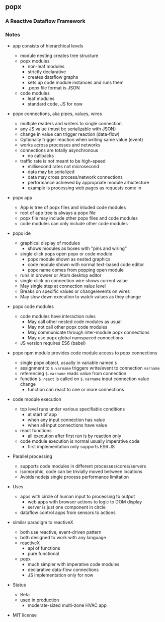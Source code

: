 ## popx

### A Reactive Dataflow Framework

### Notes
- app consists of hierarchical levels
  - module nesting creates tree structure
  - popx modules
    - non-leaf modules
    - strictly declarative
    - creates dataflow graphs
    - sets up code module instances and runs them
    - .popx file format is JSON
  - code modules
    - leaf modules
    - standard code, JS for now
    
    
- popx connections, aka pipes, values, wires
  - multiple readers and writers to single connection
  - any JS value (must be serializable with JSON)
  - change in value can trigger reaction (data-flow)
  - Optionally trigger reaction when writing same value (event)
  - works across processes and networks
  - connections are totally asynchronous
    - no callbacks
  - traffic rate is not meant to be high-speed
    - millisecond rates not microsecond
    - data may be serialized
    - data may cross process/network connections
    - performance achieved by appropriate module arhictecture
    - example is processing web pages as requests come in

      
- popx app
  - App is tree of popx files and inluded code modules
  - root of app tree is always a popx file
  - popx file may include other popx files and code modules
  - code modules can only include other code modules


- popx ide
  - graphical display of modules
    - shows modules as boxes with "pins and wiring"
  - single click pops open popx or code module
    - popx module shown as nested graphics
    - code module shown with normal text-based code editor
    - popx name comes from popping open module
  - runs in browser or Atom desktop editor
  - single click on connection wire shows current value
  - May single step at connection value level
  - Breaks on specific values or change/events on wires
  - May slow down execution to watch values as they change


- popx code modules
  - code modules have interaction rules
    - May call other nested code modules as usual
    - May not call other popx code modules
    - May communicate through inter-module popx connections
    - May use popx global namspaced connections
  - JS version requires ES6 (babel)
    
    
- popx npm module provides code module access to popx connections
  - single popx object, usually in variable named `$`
  - assignment to `$.varname` triggers write/event to connection `varname`
  - referencing `$.varname` reads value from connection
  - function `$.react` is called on `$.varname` input connection value change
    - function can react to one or more connections
    
    
- code module execution
  - top level runs under various specifiable conditions
    - at start of app
    - when any input connection has value
    - when all input connections have value
  - react functions
    - all execution after first run is by reaction only
  - code module execution is normal usually imperative code
    - first implementation only supports ES6 JS


- Parallel processing
  - supports code modules in different processes/cores/servers
  - isomorphic, code can be trivially moved between locations
  - Avoids nodejs single process performance limitation


- Uses
  - apps with circle of human input to processing to output
    - web apps with browser actions to logic to DOM display
    - server is just one component in circle
  - dataflow control apps from sensors to actions


- similar paradigm to reactiveX
  - both use reactive, event-driven pattern
  - both designed to work with any language
  - reactiveX
    - api of functions
    - pure functional
  - popx 
    - much simpler with imperative code modules
    - declarative data-flow connections
    - JS implementation only for now


- Status
  - Beta
  - used in production
    - moderate-sized multi-zone HVAC app
  
  
- MIT license
